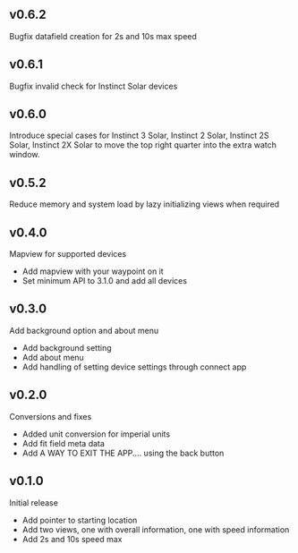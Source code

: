 ## v0.6.2

Bugfix datafield creation for 2s and 10s max speed

## v0.6.1

Bugfix invalid check for Instinct Solar devices

## v0.6.0

Introduce special cases for Instinct 3 Solar, Instinct 2 Solar, Instinct 2S Solar, Instinct 2X Solar to move the top right quarter into the extra watch window.

## v0.5.2

Reduce memory and system load by lazy initializing views when required


## v0.4.0

Mapview for supported devices

- Add mapview with your waypoint on it
- Set minimum API to 3.1.0 and add all devices

## v0.3.0

Add background option and about menu

- Add background setting
- Add about menu
- Add handling of setting device settings through connect app

## v0.2.0

Conversions and fixes

- Added unit conversion for imperial units
- Add fit field meta data
- Add A WAY TO EXIT THE APP.... using the back button

## v0.1.0

Initial release

- Add pointer to starting location
- Add two views, one with overall information, one with speed information
- Add 2s and 10s speed max
